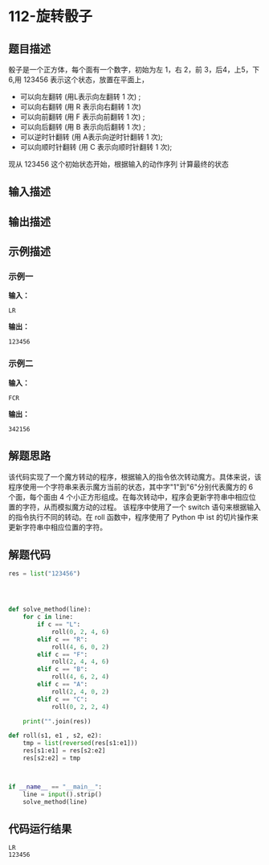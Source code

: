 #  112-旋转骰子

## 题目描述

骰子是一个正方体，每个面有一个数字，初始为左 1，右 2，前 3，后4，上5，下 6,用 123456 表示这个状态，放置在平面上，

- 可以向左翻转 (用L表示向左翻转 1 次) ;
- 可以向右翻转 (用 R 表示向右翻转 1 次) 
- 可以向前翻转 (用 F 表示向前翻转 1 次) ;
- 可以向后翻转 (用 B 表示向后翻转 1 次) ;
- 可以逆时针翻转 (用 A表示向逆时针翻转 1 次);
- 可以向顺时针翻转 (用 C 表示向顺时针翻转 1 次);

现从 123456 这个初始状态开始，根据输入的动作序列 计算最终的状态

## 输入描述



## 输出描述



## 示例描述

### 示例一

**输入：**

```
LR
```

**输出：**

```
123456
```

### 示例二

**输入：**

```
FCR
```

**输出：**

```
342156
```

## 解题思路

该代码实现了一个魔方转动的程序，根据输入的指令依次转动魔方。具体来说，该程序使用一个字符串来表示魔方当前的状态，其中字"1"到"6"分别代表魔方的 6 个面，每个面由 4 个小正方形组成。在每次转动中，程序会更新字符串中相应位置的字符，从而模拟魔方动的过程。
该程序中使用了一个 switch 语句来根据输入的指令执行不同的转动。在 roll 函数中，程序使用了 Python 中 ist 的切片操作来更新字符串中相应位置的字符。

## 解题代码

```python
res = list("123456")




def solve_method(line):
	for c in line:
		if c == "L":
			roll(0, 2, 4, 6)
		elif c == "R":
			roll(4, 6, 0, 2)
		elif c == "F":
			roll(2, 4, 4, 6)
		elif c == "B":
			roll(4, 6, 2, 4)
		elif c == "A":
			roll(2, 4, 0, 2)
		elif c == "C":
			roll(0, 2, 2, 4)

	print("".join(res))

def roll(s1, e1 , s2, e2):
	tmp = list(reversed(res[s1:e1]))
	res[s1:e1] = res[s2:e2]
	res[s2:e2] = tmp



if __name__ == "__main__":
	line = input().strip()
	solve_method(line)
```

## 代码运行结果

```
LR
123456
```

